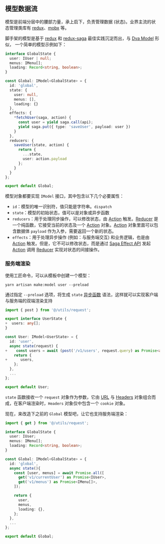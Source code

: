 ## 模型数据流

模型是前端分层中的腰部力量，承上启下，负责管理数据 (状态)。业界主流的状态管理类库有 [redux](https://github.com/reduxjs/redux)、[mobx](https://github.com/mobxjs/mobx) 等。

脚手架的模型是基于 [redux](https://github.com/reduxjs/redux) 和 [redux-saga](https://github.com/redux-saga/redux-saga) 最佳实践沉淀而出，与 [Dva Model](https://dvajs.com/guide/concepts.html#models) 形似， 一个简单的模型示例如下：

```ts
interface GlobalState {
  user: IUser | null;
  menus: IMenu[];
  loading: Record<string, boolean>;
}

const Global: IModel<GlobalState> = {
  id: 'global',
  state: {
    user: null,
    menus: [],
    loading: {}
  },
  effects: {
    *fetchUser(saga, action) {
      const user = yield saga.call(api);
      yield saga.put({ type: 'saveUser', payload: user })
    }
  },
  reducers: {
    saveUser(state, action) {
      return {
        ...state,
        user: action.payload
      };
    }
  }
};

export default Global;
```

模型对象都要实现 `IModel` 接口，其中包含以下几个必要属性：

- `id`：模型的唯一识别符，值只能是字符串。`dispatch`
- `state`：模型的初始状态，值可以是对象或异步函数
- `reducers`：用于处理同步操作，可以修改状态，由 [Action](https://redux.js.org/basics/actions) 触发。[Reducer](https://redux.js.org/basics/reducers) 是一个纯函数，它接受当前的状态及一个 [Action](https://redux.js.org/basics/actions) 对象。[Action](https://redux.js.org/basics/actions) 对象里面可以包含数据体 `payload` 作为入参，需要返回一个新的状态。
- `effects`：用于处理异步操作 (例如：与服务端交互) 和业务逻辑，也是由 [Action](https://redux.js.org/basics/actions) 触发。但是，它不可以修改状态，而是通过 [Saga Effect API](https://redux-saga.js.org/docs/api/#effect-creators) 发起 [Action](https://redux.js.org/basics/actions) 调用 [Reducer](https://redux.js.org/basics/reducers) 实现对状态的间接操作。

### 服务端渲染

使用工匠命令，可以从模板中创建一个模型：

```
yarn artisan make:model user --preload
```

通过指定 `--preload` 选项，将生成 `state` [异步函数](https://es6.ruanyifeng.com/#docs/async) 语法，这样就可以实现客户端与服务端的双端渲染支持

```ts
import { post } from '@/utils/request';

export interface UserState {
+  users: any[];
}

const User: IModel<UserState> = {
  id: 'user',
  async state(request) {
+    const users = await (post('/v1/users', request.query) as Promise<any[]>);
    return {
+      users,
    };
  },
  ...
};

export default User;
```

`state` 函数接收一个 `request` 对象作为参数，它由 [URL](https://nodejs.org/dist/latest-v12.x/docs/api/url.html#url_legacy_urlobject) 与 [Headers](https://nodejs.org/dist/latest-v12.x/docs/api/http.html#http_message_headers) 对象组合而成，在客户端渲染时，`Headers` 对象仅中包含一个 `cookie` 对象。

现在，来改造下之前的 `Global` 模型吧，让它也支持服务端渲染：

```ts
import { get } from '@/utils/request';

interface GlobalState {
  user: IUser;
  menus: IMenu[];
  loading: Record<string, boolean>;
}

const Global: IModel<GlobalState> = {
  id: 'global',
  async state(){
    const [user, menus] = await Promise.all([
      get('v1/currentUser') as Promise<IUser>,
      get('v1/menus') as Promise<IMenu[]>,
    ]);

    return {
      user,
      menus,
      loading: {},
    };
  },
  ...
};

export default Global;
```
